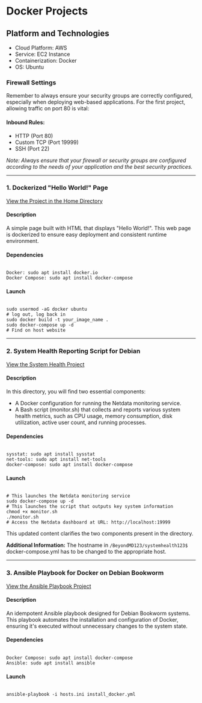 <h1>Docker Projects</h1>

<h2>Platform and Technologies</h2>
<ul>
    <li>Cloud Platform: AWS</li>
    <li>Service: EC2 Instance</li>
    <li>Containerization: Docker</li>
    <li>OS: Ubuntu</li>
</ul>

<h3>Firewall Settings</h3>
<p>Remember to always ensure your security groups are correctly configured, especially when deploying web-based applications. For the first project, allowing traffic on port 80 is vital:</p>

<h4>Inbound Rules:</h4>
<ul>
    <li>HTTP (Port 80)</li>
    <li>Custom TCP (Port 19999)</li>
    <li>SSH (Port 22)</li>
</ul>
<p><em>Note: Always ensure that your firewall or security groups are configured according to the needs of your application and the best security practices.</em></p>

<hr>

<h3>1. Dockerized "Hello World!" Page</h3>
<a href="https://github.com/dsilverio123/BeyondMD123/tree/main/home">View the Project in the Home Directory</a>

<h4>Description</h4>
<p>A simple page built with HTML that displays "Hello World!". This web page is dockerized to ensure easy deployment and consistent runtime environment.</p>

<h4>Dependencies</h4>
<pre><code>
Docker: sudo apt install docker.io
Docker Compose: sudo apt install docker-compose
</code></pre>


<h4>Launch</h4>
<pre><code>
sudo usermod -aG docker ubuntu
# log out, log back in
sudo docker build -t your_image_name .
sudo docker-compose up -d
# Find on host website 
</code></pre>


<hr>

<h3>2. System Health Reporting Script for Debian</h3>
<a href="https://github.com/dsilverio123/BeyondMD123/tree/main/systemhealth123">View the System Health Project</a>

<h4>Description</h4>
<p>In this directory, you will find two essential components:</p>
<ul>
    <li>A Docker configuration for running the Netdata monitoring service.</li>
    <li>A Bash script (monitor.sh) that collects and reports various system health metrics, such as CPU usage, memory consumption, disk utilization, active user count, and running processes.</li>
</ul>

<h4>Dependencies</h4>
<pre><code>
sysstat: sudo apt install sysstat
net-tools: sudo apt install net-tools
docker-compose: sudo apt install docker-compose
</code></pre>

<h4>Launch</h4>
<pre><code>
# This launches the Netdata monitoring service
sudo docker-compose up -d
# This launches the script that outputs key system information
chmod +x monitor.sh
./monitor.sh
# Access the Netdata dashboard at URL: http://localhost:19999
</code></pre>
This updated content clarifies the two components present in the directory.


<p><strong>Additional Information:</strong> The hostname in <code>/BeyondMD123/systemhealth123$</code> docker-compose.yml has to be changed to the appropriate host.</p>

<hr>

<h3>3. Ansible Playbook for Docker on Debian Bookworm</h3>
<a href="https://github.com/dsilverio123/BeyondMD123/tree/main/ansible-debian-docker">View the Ansible Playbook Project</a>

<h4>Description</h4>
<p>An idempotent Ansible playbook designed for Debian Bookworm systems. This playbook automates the installation and configuration of Docker, ensuring it's executed without unnecessary changes to the system state.</p>

<h4>Dependencies</h4>
<pre><code>
Docker Compose: sudo apt install docker-compose
Ansible: sudo apt install ansible
</code></pre>

<h4>Launch</h4>
<pre><code>
ansible-playbook -i hosts.ini install_docker.yml
</code></pre>
